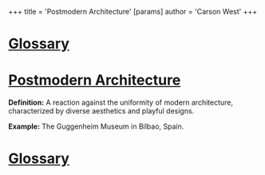 +++
 title = 'Postmodern Architecture'
[params]
	author = 'Carson West'
+++
# [Glossary](./../glossary/)

# [Postmodern Architecture](./../postmodern-architecture/) 
**Definition:**  A reaction against the uniformity of modern architecture, characterized by diverse aesthetics and playful designs.

**Example:** The Guggenheim Museum in Bilbao, Spain.

# [Glossary](./../glossary/)
